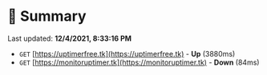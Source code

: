 # 📖 Summary
Last updated: **12/4/2021, 8:33:16 PM**

- `GET` [https://uptimerfree.tk](https://uptimerfree.tk) - **Up** (3880ms)
- `GET` [https://monitoruptimer.tk](https://monitoruptimer.tk) - **Down** (84ms)
